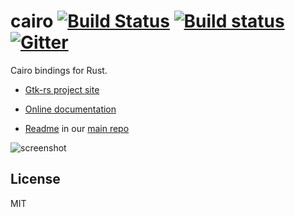 # cairo [![Build Status](https://travis-ci.org/gtk-rs/cairo.png?branch=master)](https://travis-ci.org/gtk-rs/cairo) [![Build status](https://ci.appveyor.com/api/projects/status/9q998histb9vk2o2?svg=true)](https://ci.appveyor.com/project/GuillaumeGomez/cairo-p0df1) [![Gitter](https://badges.gitter.im/Join%20Chat.svg)](https://gitter.im/gtk-rs/gtk)

Cairo bindings for Rust.

- [Gtk-rs project site](https://gtk-rs.org/)

- [Online documentation](https://gtk-rs.org/docs-src/)

- [Readme](https://github.com/gtk-rs/gtk/blob/master/README.md) in our
  [main repo](https://github.com/gtk-rs/gtk)

![screenshot](https://guillaume-gomez.fr/image/cairo.png)

## License

MIT

